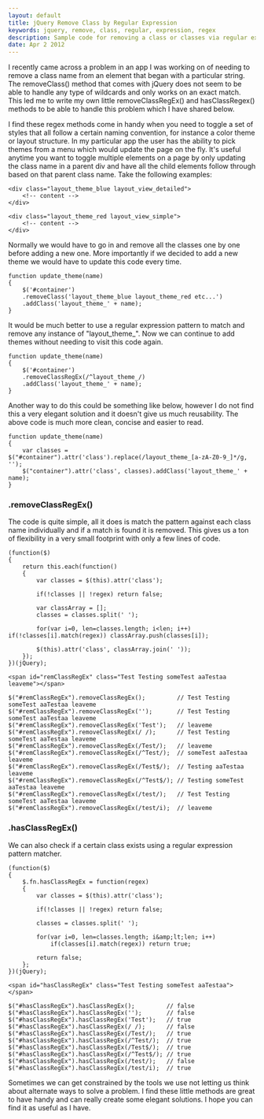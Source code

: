 ```yaml
---
layout: default
title: jQuery Remove Class by Regular Expression
keywords: jquery, remove, class, regular, expression, regex
description: Sample code for removing a class or classes via regular expression through a jQuery utility extension.
date: Apr 2 2012
---
```


I recently came across a problem in an app I was working on of needing to remove a class name from an element that began with a particular string.  The removeClass() method that comes with jQuery does not seem to be able to handle any type of wildcards and only works on an exact match.  This led me to write my own little removeClassRegEx() and hasClassRegex() methods to be able to handle this problem which I have shared below.

I find these regex methods come in handy when you need to toggle a set of styles that all follow a certain naming convention, for instance a color theme or layout structure.  In my particular app the user has the ability to pick themes from a menu which would update the page on the fly.  It's useful anytime you want to toggle multiple elements on a page by only updating the class name in a parent div and have all the child elements follow through based on that parent class name.  Take the following examples:

~~~
<div class="layout_theme_blue layout_view_detailed">
    <!-- content -->
</div>

<div class="layout_theme_red layout_view_simple">
    <!-- content -->
</div>
~~~

Normally we would have to go in and remove all the classes one by one before adding a new one.  More importantly if we decided to add a new theme we would have to update this code every time. 

~~~
function update_theme(name)
{
    $('#container')
    .removeClass('layout_theme_blue layout_theme_red etc...')
    .addClass('layout_theme_' + name);
}
~~~

It would be much better to use a regular expression pattern to match and remove any instance of "layout_theme_".  Now we can continue to add themes without needing to visit this code again.

~~~
function update_theme(name)
{
    $('#container')
    .removeClassRegEx(/^layout_theme_/)
    .addClass('layout_theme_' + name);
}
~~~

Another way to do this could be something like below, however I do not find this a very elegant solution and it doesn't give us much reusability.  The above code is much more clean, concise and easier to read.

~~~
function update_theme(name)
{
    var classes = $("#container").attr('class').replace(/layout_theme_[a-zA-Z0-9_]*/g, '');
    $("container").attr('class', classes).addClass('layout_theme_' + name);
}
~~~

### .removeClassRegEx()
The code is quite simple,  all it does is match the pattern against each class name individually and if a match is found it is removed.  This gives us a ton of flexibility in a very small footprint with only a few lines of code.

~~~
(function($)
{
    return this.each(function()
    {
        var classes = $(this).attr('class');

        if(!classes || !regex) return false;

        var classArray = [];
        classes = classes.split(' ');

        for(var i=0, len=classes.length; i<len; i++) if(!classes[i].match(regex)) classArray.push(classes[i]);

        $(this).attr('class', classArray.join(' '));
    });
})(jQuery);
~~~

~~~
<span id="remClassRegEx" class="Test Testing someTest aaTestaa leaveme"></span>
    
$("#remClassRegEx").removeClassRegEx();         // Test Testing someTest aaTestaa leaveme
$("#remClassRegEx").removeClassRegEx('');       // Test Testing someTest aaTestaa leaveme
$("#remClassRegEx").removeClassRegEx('Test');   // leaveme
$("#remClassRegEx").removeClassRegEx(/ /);      // Test Testing someTest aaTestaa leaveme
$("#remClassRegEx").removeClassRegEx(/Test/);   // leaveme
$("#remClassRegEx").removeClassRegEx(/^Test/);  // someTest aaTestaa leaveme
$("#remClassRegEx").removeClassRegEx(/Test$/);  // Testing aaTestaa leaveme
$("#remClassRegEx").removeClassRegEx(/^Test$/); // Testing someTest aaTestaa leaveme
$("#remClassRegEx").removeClassRegEx(/test/);   // Test Testing someTest aaTestaa leaveme
$("#remClassRegEx").removeClassRegEx(/test/i);  // leaveme
~~~

### .hasClassRegEx()
We can also check if a certain class exists using a regular expression pattern matcher. 

~~~
(function($)
{
    $.fn.hasClassRegEx = function(regex)
    {
        var classes = $(this).attr('class');
        
        if(!classes || !regex) return false;
        
        classes = classes.split(' ');
        
        for(var i=0, len=classes.length; i&amp;lt;len; i++)
            if(classes[i].match(regex)) return true;
        
        return false;
    }; 
})(jQuery);
~~~

~~~
<span id="hasClassRegEx" class="Test Testing someTest aaTestaa"></span>
    
$("#hasClassRegEx").hasClassRegEx();         // false
$("#hasClassRegEx").hasClassRegEx('');       // false
$("#hasClassRegEx").hasClassRegEx('Test');   // true
$("#hasClassRegEx").hasClassRegEx(/ /);      // false
$("#hasClassRegEx").hasClassRegEx(/Test/);   // true
$("#hasClassRegEx").hasClassRegEx(/^Test/);  // true
$("#hasClassRegEx").hasClassRegEx(/Test$/);  // true
$("#hasClassRegEx").hasClassRegEx(/^Test$/); // true
$("#hasClassRegEx").hasClassRegEx(/test/);   // false
$("#hasClassRegEx").hasClassRegEx(/test/i);  // true
~~~

Sometimes we can get constrained by the tools we use not letting us think about alternate ways to solve a problem.  I find these little methods are great to have handy and can really create some elegant solutions.  I hope you can find it as useful as I have.